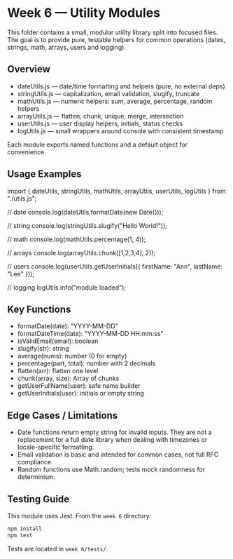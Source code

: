 # Week 6 — Utility Modules

This folder contains a small, modular utility library split into focused files. The goal is to provide pure, testable helpers for common operations (dates, strings, math, arrays, users and logging).

## Overview

- dateUtils.js — date/time formatting and helpers (pure, no external deps)
- stringUtils.js — capitalization, email validation, slugify, truncate
- mathUtils.js — numeric helpers: sum, average, percentage, random helpers
- arrayUtils.js — flatten, chunk, unique, merge, intersection
- userUtils.js — user display helpers, initials, status checks
- logUtils.js — small wrappers around console with consistent timestamp

Each module exports named functions and a default object for convenience.

## Usage Examples

import { dateUtils, stringUtils, mathUtils, arrayUtils, userUtils, logUtils } from "./utils.js";

// date
console.log(dateUtils.formatDate(new Date()));

// string
console.log(stringUtils.slugify("Hello World!"));

// math
console.log(mathUtils.percentage(1, 4));

// arrays
console.log(arrayUtils.chunk([1,2,3,4], 2));

// users
console.log(userUtils.getUserInitials({ firstName: "Ann", lastName: "Lee" }));

// logging
logUtils.info("module loaded");

## Key Functions

- formatDate(date): "YYYY-MM-DD"
- formatDateTime(date): "YYYY-MM-DD HH:mm:ss"
- isValidEmail(email): boolean
- slugify(str): string
- average(nums): number (0 for empty)
- percentage(part, total): number with 2 decimals
- flatten(arr): flatten one level
- chunk(array, size): Array of chunks
- getUserFullName(user): safe name builder
- getUserInitials(user): initials or empty string

## Edge Cases / Limitations

- Date functions return empty string for invalid inputs. They are not a replacement for a full date library when dealing with timezones or locale-specific formatting.
- Email validation is basic and intended for common cases, not full RFC compliance.
- Random functions use Math.random; tests mock randomness for determinism.

## Testing Guide

This module uses Jest. From the `week 6` directory:

```bash
npm install
npm test
```

Tests are located in `week 6/tests/`.
